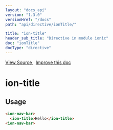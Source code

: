 ```yaml
---
layout: "docs_api"
version: "1.3.0"
versionHref: "/docs"
path: "api/directive/ionTitle/"

title: "ion-title"
header_sub_title: "Directive in module ionic"
doc: "ionTitle"
docType: "directive"
---
```


<div class="improve-docs">
<a href='http://github.com/driftyco/ionic/tree/1.x/js/angular/directive/title.js#L1'>
View Source
</a>
&nbsp;
<a href='http://github.com/driftyco/ionic/edit/1.x/js/angular/directive/title.js#L1'>
Improve this doc
</a>
</div>




<h1 class="api-title">

ion-title



</h1>















<h2 id="usage">Usage</h2>

```html
<ion-nav-bar>
  <ion-title>Hello</ion-title>
<ion-nav-bar>
```









